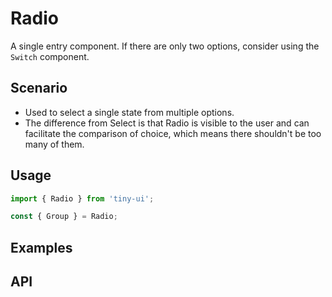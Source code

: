 # Radio

A single entry component. If there are only two options, consider using the `Switch` component.

## Scenario

- Used to select a single state from multiple options.
- The difference from Select is that Radio is visible to the user and can facilitate the comparison of choice, which means there shouldn't be too many of them.

## Usage

```js
import { Radio } from 'tiny-ui';

const { Group } = Radio;
```

## Examples

<!--{demo}-->

## API
